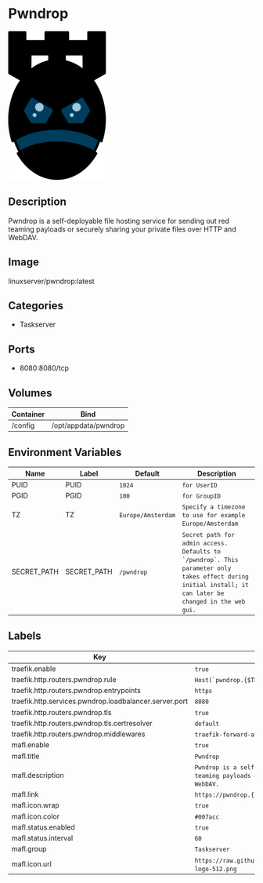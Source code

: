 # Pwndrop

![Logo](images/Pwndrop.png)

## Description
Pwndrop is a self\-deployable file hosting service for sending out red teaming payloads or securely sharing your private files over HTTP and WebDAV.

## Image
linuxserver/pwndrop:latest

## Categories
- Taskserver

## Ports
- 8080:8080/tcp

## Volumes
| Container | Bind |
|-----------|------|
| /config | /opt/appdata/pwndrop |

## Environment Variables
| Name | Label | Default | Description |
|------|-------|---------|-------------|
| PUID | PUID | ```1024``` | ```for UserID``` |
| PGID | PGID | ```100``` | ```for GroupID``` |
| TZ | TZ | ```Europe/Amsterdam``` | ```Specify a timezone to use for example Europe/Amsterdam``` |
| SECRET_PATH | SECRET_PATH | ```/pwndrop``` | ```Secret path for admin access. Defaults to `/pwndrop`. This parameter only takes effect during initial install; it can later be changed in the web gui.``` |

## Labels
| Key | Value |
|-----|-------|
| traefik.enable | ```true``` |
| traefik.http.routers.pwndrop.rule | ```Host(`pwndrop.{$TRAEFIK_INGRESS_DOMAIN}`)``` |
| traefik.http.routers.pwndrop.entrypoints | ```https``` |
| traefik.http.services.pwndrop.loadbalancer.server.port | ```8080``` |
| traefik.http.routers.pwndrop.tls | ```true``` |
| traefik.http.routers.pwndrop.tls.certresolver | ```default``` |
| traefik.http.routers.pwndrop.middlewares | ```traefik-forward-auth``` |
| mafl.enable | ```true``` |
| mafl.title | ```Pwndrop``` |
| mafl.description | ```Pwndrop is a self-deployable file hosting service for sending out red teaming payloads or securely sharing your private files over HTTP and WebDAV.``` |
| mafl.link | ```https://pwndrop.{$TRAEFIK_INGRESS_DOMAIN}``` |
| mafl.icon.wrap | ```true``` |
| mafl.icon.color | ```#007acc``` |
| mafl.status.enabled | ```true``` |
| mafl.status.interval | ```60``` |
| mafl.group | ```Taskserver``` |
| mafl.icon.url | ```https://raw.githubusercontent.com/kgretzky/pwndrop/master/media/pwndrop-logo-512.png``` |

